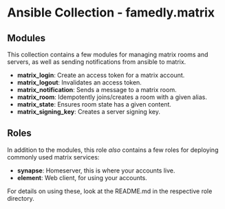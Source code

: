 # Ansible Collection - famedly.matrix

## Modules
This collection contains a few modules for managing matrix rooms and
servers, as well as sending notifications from ansible to matrix.

 - **matrix\_login**: Create an access token for a matrix account.
 - **matrix\_logout**: Invalidates an access token.
 - **matrix\_notification**: Sends a message to a matrix room.
 - **matrix\_room**: Idempotently joins/creates a room with a given
   alias.
 - **matrix\_state**: Ensures room state has a given content.
 - **matrix\_signing\_key**: Creates a server signing key.

## Roles
In addition to the modules, this role *also* contains a few roles for
deploying commonly used matrix services:

 - **synapse**: Homeserver, this is where your accounts live.
 - **element**: Web client, for using your accounts.

For details on using these, look at the README.md in the respective
role directory.
